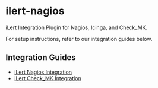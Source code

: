 # ilert-nagios
iLert Integration Plugin for Nagios, Icinga, and Check_MK.

For setup instructions, refer to our integration guides below.

## Integration Guides
* [iLert Nagios Integration](https://docs.ilert.com/integrations/nagios/)
* [iLert Check_MK Integration](https://docs.ilert.com/integrations/check-mk/)
